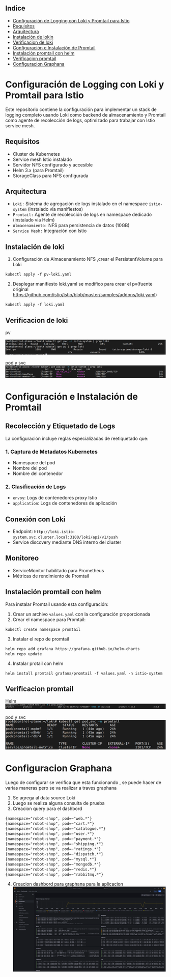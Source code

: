 ## Indice
* [Configuración de Logging con Loki y Promtail para Istio](#item1)
* [Requisitos](#item2)
* [Arquitectura](#item3)
* [Instalación de lokin](#item4)
* [Verificacion de loki](#item5)
* [Configuración e Instalación de Promtail](#item6)
* [Instalación promtail con helm](#item7)
* [Verificacion promtail](#item8)
* [Configuracion Graphana](#item9)

<a name="item1"></a>
# Configuración de Logging con Loki y Promtail para Istio

Este repositorio contiene la configuración para implementar un stack de logging completo usando Loki como backend de almacenamiento y Promtail como agente de recolección de logs, optimizado para trabajar con Istio service mesh.

<a name="item2"></a>
## Requisitos 

- Cluster de Kubernetes
- Service mesh Istio instalado
- Servidor NFS configurado y accesible
- Helm 3.x (para Promtail)
- StorageClass para NFS configurada
  
<a name="item3"></a>
## Arquitectura

- `Loki:` Sistema de agregación de logs instalado en el namespace `istio-system` (instalado via manifiestos)
- `Promtail:` Agente de recolección de logs en namespace dedicado (instalado via Helm)
- `Almacenamiento:` NFS para persistencia de datos (10GB)
- `Service Mesh:` Integración con Istio

<a name="item4"></a>
## Instalación de loki

1. Configuración de Almacenamiento NFS ,crear el PersistentVolume para Loki
```
kubectl apply -f pv-loki.yaml
```
2. Desplegar manifiesto loki.yaml se modifico para crear el pv(fuente original https://github.com/istio/istio/blob/master/samples/addons/loki.yaml)
```
kubectl apply -f loki.yaml
```
<a name="item5"></a>
## Verificacion de loki

pv

![loki-1](https://github.com/Andherson333333/robot-shop/blob/master/image/robot-shop-loki-3.png)

pod y svc
![loki-1](https://github.com/Andherson333333/robot-shop/blob/master/image/robot-shop-loki-2.png)


<a name="item6"></a>
# Configuración e Instalación de Promtail

## Recolección y Etiquetado de Logs

La configuración incluye reglas especializadas de reetiquetado que:

### 1. Captura de Metadatos Kubernetes
- Namespace del pod
- Nombre del pod 
- Nombre del contenedor

### 2. Clasificación de Logs
- `envoy`: Logs de contenedores proxy Istio
- `application`: Logs de contenedores de aplicación

## Conexión con Loki

- Endpoint: `http://loki.istio-system.svc.cluster.local:3100/loki/api/v1/push`
- Service discovery mediante DNS interno del cluster

## Monitoreo

- ServiceMonitor habilitado para Prometheus
- Métricas de rendimiento de Promtail

<a name="item7"></a>
## Instalación promtail con helm

Para instalar Promtail usando esta configuración:
1. Crear un archivo `values.yaml` con la configuración proporcionada
2. Crear el namespace para Promtail:
```
kubectl create namespace promtail
```
3. Instalar el repo de promtail
```
helm repo add grafana https://grafana.github.io/helm-charts
helm repo update
```
4. Instalar protail con helm
```
helm install promtail grafana/promtail -f values.yaml -n istio-system
```

<a name="item8"></a>
## Verificacion promtail

 Helm
![promtail-1](https://github.com/Andherson333333/robot-shop/blob/master/image/robot-shop-promtail-2.png)

pod y svc
![promtail-2](https://github.com/Andherson333333/robot-shop/blob/master/image/robot-shop-promtail-1.png)

<a name="item9"></a>
# Configuracion Graphana

Luego de configurar se verifica que esta funcionando , se puede hacer de varias maneras pero se va realizar a traves graphana 

1. Se agrega al data source Loki
2. Luego se realiza alguna consulta de prueba
3. Creacion query para el dashbord
```
{namespace="robot-shop", pod=~"web.*"}
{namespace="robot-shop", pod=~"cart.*"}
{namespace="robot-shop", pod=~"catalogue.*"}
{namespace="robot-shop", pod=~"user.*"}
{namespace="robot-shop", pod=~"payment.*"}
{namespace="robot-shop", pod=~"shipping.*"}
{namespace="robot-shop", pod=~"ratings.*"}
{namespace="robot-shop", pod=~"dispatch.*"}
{namespace="robot-shop", pod=~"mysql.*"}
{namespace="robot-shop", pod=~"mongodb.*"}
{namespace="robot-shop", pod=~"redis.*"}
{namespace="robot-shop", pod=~"rabbitmq.*"}
```
4. Creacion dashbord para graphana para la aplicacion
![graphana-1](https://github.com/Andherson333333/robot-shop/blob/master/image/robot-shop-loki-1.png)





